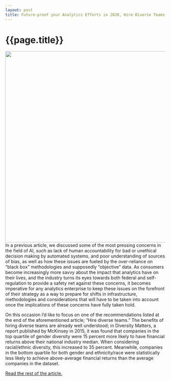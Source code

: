 ```yaml
---
layout: post
title: Future-proof your Analytics Efforts in 2020, Hire Diverse Teams
---
```


{{page.title}}
================

<center><img src="https://www.growthaccelerationpartners.com/wp-content/uploads/2020/01/Artboard-1.png" width="600px"/></center>
In a previous article, we discussed some of the most pressing concerns in the field of AI, such as lack of human accountability for bad or unethical decision making by automated systems, and poor understanding of sources of bias, as well as how these issues are fueled by the over-reliance on “black box” methodologies and supposedly “objective” data. As consumers become increasingly more savvy about the impact that analytics have on their lives, and the industry turns its eyes towards both federal and self-regulation to provide a safety net against these concerns, it becomes imperative for any analytics enterprise to keep these issues on the forefront of their strategy as a way to prepare for shifts in infrastructure, methodologies and considerations that will have to be taken into account once the implications of these concerns have fully taken hold.

On this occasion I’d like to focus on one of the recommendations listed at the end of the aforementioned article; “Hire diverse teams.” The benefits of hiring diverse teams are already well understood; in Diversity Matters, a report published by McKinsey in 2015, it was found that companies in the top quartile of gender diversity were 15 percent more likely to have financial returns above their national industry median. When considering racial/ethnic diversity, this increased to 35 percent. Meanwhile, companies in the bottom quartile for both gender and ethnicity/race were statistically less likely to achieve above-average financial returns than the average companies in the dataset.

<a href="https://www.growthaccelerationpartners.com/blog/future-proof-your-analytics-efforts-in-2020-hire-diverse-teams/">Read the rest of the article.</a>

